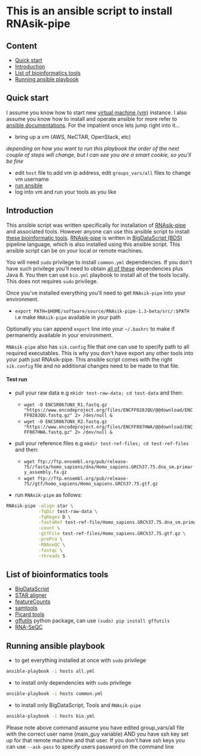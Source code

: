 # This is an ansible script to install RNAsik-pipe

## Content

- [Quick start](#quick-start)
- [Introduction](#introduction)
- [List of bioinformatics tools](#list-of-bioinformaitcs-tools)
- [Running ansible playbook](#running-ansible-playbook)

## Quick start

I assume you know how to start new [virtual machine (vm)](https://en.wikipedia.org/wiki/Virtual_machine) instance. I also assume you know how to install and operate ansible for more refer to [ansible documentations](http://docs.ansible.com/ansible/intro.html). For the impatient once lets jump right into it...

- bring up a vm (AWS, NeCTAR, OpenStack, etc)

_depending on how you want to run this playbook the order of the next couple of steps will change, but I can see you are a smart cookie, so you'll be fine_

- edit `host` file to add vm ip address, edit `groups_vars/all` files to change vm username
- [run ansible](#running-ansible-playbook)
- log into vm and run your tools as you like

## Introduction

This ansible script was written specifically for installation of [RNAsik-pipe](https://github.com/MonashBioinformaticsPlatform/RNAsik-pipe) and associated tools. However anyone can use this ansible script to install [these bioinformatic tools](#list-of-bioinformatics-tools). [RNAsik-pipe](https://github.com/MonashBioinformaticsPlatform/RNAsik-pipe) is written in [BigDataScript (BDS)](http://pcingola.github.io/BigDataScript/) pipeline language, which is also installed using this ansible script. This ansible script can be on your local or remote machines.

You will need `sudo` privilege to install `common.yml` dependencies. If you don't have such privilege you'll need to obtain [all of these](roles/common/tasks/main.yml) dependencies plus Java 8. You then can use `bio.yml` playbook to install all of the tools locally. This does not requires `sudo` privilege.

Once you've installed everything you'll need to get `RNAsik-pipe` into your environment.

- `export PATH=$HOME/software/source/RNAsik-pipe-1.3-beta/src/:$PATH` i.e make `RNAsik-pipe` available in your path

Optionally you can append `export` line into your `~/.bashrc` to make if permanently available in your environment.

`RNAsik-pipe` also has `sik.config` file that one can use to specify path to all required executables. This is why you don't have export any other tools into your path just RNAsik-pipe. This ansible script comes with the right `sik.config` file and no additional changes need to be made to that file.

#### Test run

- pull your raw data e.g `mkidr test-raw-data; cd test-data` and then:
    - `wget -O ENCSR067UNX_R1.fastq.gz "https://www.encodeproject.org/files/ENCFF028JQU/@@download/ENCFF028JQU.fastq.gz" 2> /dev/null &`
    - `wget -O ENCSR067UNX_R2.fastq.gz "https://www.encodeproject.org/files/ENCFF087HWA/@@download/ENCFF087HWA.fastq.gz" 2> /dev/null &`

- pull your reference files e.g `mkdir test-ref-files; cd test-ref-files` and then:
    - `wget ftp://ftp.ensembl.org/pub/release-75//fasta/homo_sapiens/dna/Homo_sapiens.GRCh37.75.dna_sm.primary_assembly.fa.gz`
    - `wget ftp://ftp.ensembl.org/pub/release-75//gtf/homo_sapiens/Homo_sapiens.GRCh37.75.gtf.gz`

- run `RNAsik-pipe` as follows:

```BASH
RNAsik-pipe -align star \
            -fqDir test-raw-data \
            -fqRegex D \
            -fastaRef test-ref-file/Homo_sapiens.GRCh37.75.dna_sm.primary_assembly.fa.gz \
            -count \
            -gtfFile test-ref-files/Homo_sapiens.GRCh37.75.gtf.gz \
            -prePro \
            -RNAseQC \
            -fastqc \
            -threads 5
```

## List of bioinformatics tools

- [BigDataScript](http://pcingola.github.io/BigDataScript/download.html)
- [STAR aligner](https://github.com/alexdobin/STAR/releases)
- [featureCounts](http://subread.sourceforge.net/)
- [samtools](http://www.htslib.org/download/)
- [Picard tools](http://broadinstitute.github.io/picard/)
- [gffutils](https://pypi.python.org/pypi/gffutils) python package, can use `(sudo) pip install gffutils`
- [RNA-SeQC](https://www.broadinstitute.org/cancer/cga/rna-seqc)

## Running ansible playbook

- to get everything installed at once with `sudo` privilege

```BASH
ansible-playbook -i hosts all.yml
```

- to install only dependencies with `sudo` privilege

```BASH
ansible-playbook -i hosts common.yml
```

- to install only BigDataScript, Tools and `RNAsik-pipe`

```BASH
ansible-playbook -i hosts bio.yml
```

Please note above command assume you have edited group_vars/all file with the correct user name (main_guy variable) AND you have ssh key set up for that remote machine and that user. If you don't have ssh keys you can use `--ask-pass` to specify users password on the command line
